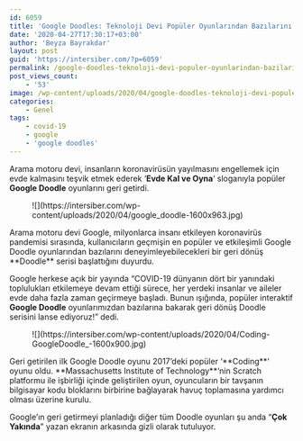 ```yaml
---
id: 6059
title: 'Google Doodles: Teknoloji Devi Popüler Oyunlarından Bazılarını Geri Getiriyor'
date: '2020-04-27T17:30:17+03:00'
author: 'Beyza Bayrakdar'
layout: post
guid: 'https://intersiber.com/?p=6059'
permalink: /google-doodles-teknoloji-devi-populer-oyunlarindan-bazilarini-geri-getiriyor/
post_views_count:
    - '53'
image: /wp-content/uploads/2020/04/google-doodles-teknoloji-devi-populer-oyunlarindan-bazilarini-geri-getiriyor.png
categories:
    - Genel
tags:
    - covid-19
    - google
    - 'google doodles'
---
```


Arama motoru devi, insanların koronavirüsün yayılmasını engellemek için evde kalmasını teşvik etmek ederek ‘**Evde Kal ve Oyna**‘ sloganıyla popüler **Google Doodle** oyunlarını geri getirdi.

<figure class="wp-block-image size-large">![](https://intersiber.com/wp-content/uploads/2020/04/google_doodle-1600x963.jpg)</figure>Arama motoru devi Google, milyonlarca insanı etkileyen koronavirüs pandemisi sırasında, kullanıcıların geçmişin en popüler ve etkileşimli Google Doodle oyunlarından bazılarını deneyimleyebilecekleri bir geri dönüş **Doodle** serisi başlattığını duyurdu.

Google herkese açık bir yayında “COVID-19 dünyanın dört bir yanındaki toplulukları etkilemeye devam ettiği sürece, her yerdeki insanlar ve aileler evde daha fazla zaman geçirmeye başladı. Bunun ışığında, popüler interaktif **Google Doodle** oyunlarımızdan bazılarına bakarak geri dönüş Doodle serisini lanse ediyoruz!” dedi.

<figure class="wp-block-image size-large">![](https://intersiber.com/wp-content/uploads/2020/04/Coding-GoogleDoodle_-1600x900.jpg)</figure>Geri getirilen ilk Google Doodle oyunu 2017’deki popüler ‘**Coding**‘ oyunu oldu. **Massachusetts Institute of Technology**‘nin Scratch platformu ile işbirliği içinde geliştirilen oyun, oyuncuların bir tavşanın bilgisayar kodu bloklarını birbirine bağlayarak havuç toplamasına yardımcı olması üzerine kurulu.

Google’ın geri getirmeyi planladığı diğer tüm Doodle oyunları şu anda “**Çok Yakında**” yazan ekranın arkasında gizli olarak tutuluyor.